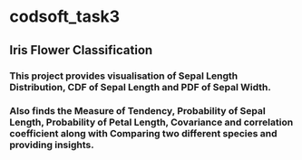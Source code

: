 # codsoft_task3
## Iris Flower Classification
### This project provides visualisation of Sepal Length Distribution, CDF of Sepal Length and PDF of Sepal Width. 
### Also finds the Measure of Tendency, Probability of Sepal Length, Probability of Petal Length, Covariance and correlation coefficient along with Comparing two different species and providing insights. 

